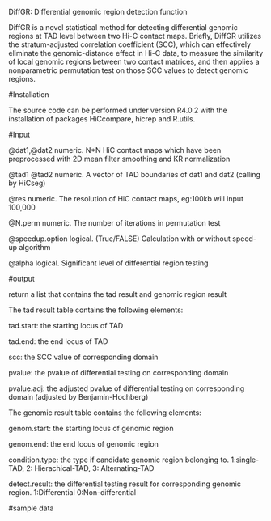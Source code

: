 DiffGR: Differential genomic region detection function

DiffGR is a novel statistical method for detecting differential genomic regions at TAD level between two Hi-C contact maps. Briefly, DiffGR utilizes the stratum-adjusted correlation coefficient (SCC), which can effectively eliminate the genomic-distance effect in Hi-C data, to measure the similarity of local genomic regions between two contact matrices, and then applies a nonparametric permutation test on those SCC values to detect genomic regions. 


#Installation

The source code can be performed under version R4.0.2 with the installation of packages HiCcompare, hicrep and R.utils.



#Input

@dat1,@dat2 numeric. N*N HiC contact maps which have been preprocessed with 2D mean filter smoothing and KR normalization

@tad1 @tad2 numeric. A vector of TAD boundaries of dat1 and dat2 (calling by HiCseg)

@res numeric. The resolution of HiC contact maps, eg:100kb will input 100,000

@N.perm numeric. The number of iterations in permutation test

@speedup.option logical. (True/FALSE) Calculation with or without speed-up algorithm

@alpha logical. Significant level of differential region testing 



#output

return a list that contains the tad result and genomic region result


The tad result table contains the following elements:

tad.start: the starting locus of TAD

tad.end: the end locus of TAD

scc: the SCC value of corresponding domain

pvalue: the pvalue of differential testing on corresponding domain

pvalue.adj: the adjusted pvalue of differential testing on corresponding domain (adjusted by Benjamin-Hochberg)


The genomic result table contains the following elements:

genom.start: the starting locus of genomic region

genom.end: the end locus of genomic region

condition.type: the type if candidate genomic region belonging to. 1:single-TAD, 2: Hierachical-TAD, 3: Alternating-TAD

detect.result: the differential testing result for corresponding genomic region. 1:Differential 0:Non-differential 


#sample data



